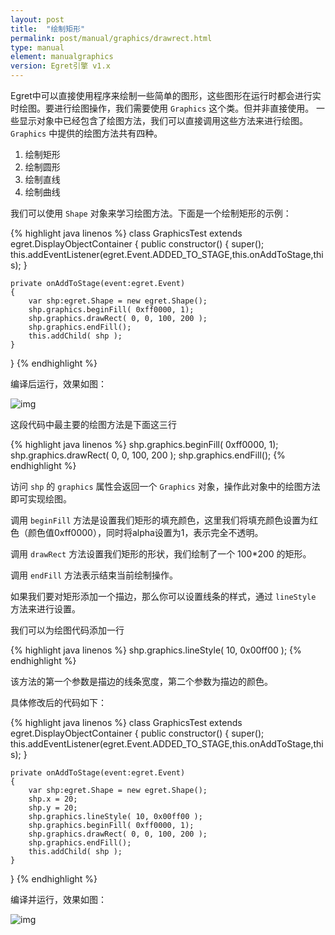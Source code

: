 ```yaml
---
layout: post
title:  "绘制矩形"
permalink: post/manual/graphics/drawrect.html
type: manual
element: manualgraphics
version: Egret引擎 v1.x
---
```


Egret中可以直接使用程序来绘制一些简单的图形，这些图形在运行时都会进行实时绘图。要进行绘图操作，我们需要使用 `Graphics` 这个类。但并非直接使用。
一些显示对象中已经包含了绘图方法，我们可以直接调用这些方法来进行绘图。 `Graphics` 中提供的绘图方法共有四种。

1. 绘制矩形
2. 绘制圆形
3. 绘制直线
4. 绘制曲线

我们可以使用 `Shape` 对象来学习绘图方法。下面是一个绘制矩形的示例：

{% highlight java linenos %}
class GraphicsTest extends egret.DisplayObjectContainer
{
    public constructor()
    {
        super();
        this.addEventListener(egret.Event.ADDED_TO_STAGE,this.onAddToStage,this);
    }

    private onAddToStage(event:egret.Event)
    {
        var shp:egret.Shape = new egret.Shape();
        shp.graphics.beginFill( 0xff0000, 1);
        shp.graphics.drawRect( 0, 0, 100, 200 );
        shp.graphics.endFill();
        this.addChild( shp );
    }
}
{% endhighlight %}

编译后运行，效果如图：

![img]({{site.baseurl}}/assets/img/drawrect1.png)

这段代码中最主要的绘图方法是下面这三行

{% highlight java linenos %}
shp.graphics.beginFill( 0xff0000, 1);
shp.graphics.drawRect( 0, 0, 100, 200 );
shp.graphics.endFill();
{% endhighlight %}

访问 `shp` 的 `graphics` 属性会返回一个 `Graphics` 对象，操作此对象中的绘图方法即可实现绘图。

调用 `beginFill` 方法是设置我们矩形的填充颜色，这里我们将填充颜色设置为红色（颜色值0xff0000），同时将alpha设置为1，表示完全不透明。

调用 `drawRect` 方法设置我们矩形的形状，我们绘制了一个 100*200 的矩形。

调用 `endFill` 方法表示结束当前绘制操作。

如果我们要对矩形添加一个描边，那么你可以设置线条的样式，通过 `lineStyle` 方法来进行设置。

我们可以为绘图代码添加一行

{% highlight java linenos %}
shp.graphics.lineStyle( 10, 0x00ff00 );
{% endhighlight %}

该方法的第一个参数是描边的线条宽度，第二个参数为描边的颜色。

具体修改后的代码如下：

{% highlight java linenos %}
class GraphicsTest extends egret.DisplayObjectContainer
{
    public constructor()
    {
        super();
        this.addEventListener(egret.Event.ADDED_TO_STAGE,this.onAddToStage,this);
    }

    private onAddToStage(event:egret.Event)
    {
        var shp:egret.Shape = new egret.Shape();
        shp.x = 20;
        shp.y = 20;
        shp.graphics.lineStyle( 10, 0x00ff00 );
        shp.graphics.beginFill( 0xff0000, 1);
        shp.graphics.drawRect( 0, 0, 100, 200 );
        shp.graphics.endFill();
        this.addChild( shp );
    }
}
{% endhighlight %}

编译并运行，效果如图：

![img]({{site.baseurl}}/assets/img/drawrect2.png)